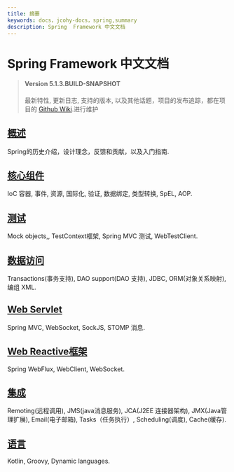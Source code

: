 ```yaml
---
title: 摘要
keywords: docs，jcohy-docs，spring,summary
description: Spring  Framework 中文文档
---
```


# Spring  Framework 中文文档
> #### Version 5.1.3.BUILD-SNAPSHOT
>
> 最新特性, 更新日志, 支持的版本, 以及其他话题，项目的发布追踪，都在项目的 [Github Wiki](https://github.com/spring-projects/spring-framework/wiki).进行维护

##  [概述](./overview/overview.md#overview)
Spring的历史介绍，设计理念，反馈和贡献，以及入门指南.

## [核心组件](./core/overview.md)

IoC 容器, 事件, 资源, 国际化, 验证, 数据绑定, 类型转换, SpEL, AOP.

## [测试](./test/overview.md)

Mock objects,, TestContext框架, Spring MVC 测试, WebTestClient.

## [数据访问](./dataaccess/overview.md)

Transactions(事务支持), DAO support(DAO 支持), JDBC, ORM(对象关系映射), 编组 XML.

## [Web Servlet](./web/overview.md)

Spring MVC, WebSocket, SockJS, STOMP 消息.

## [Web Reactive框架](./webreactive/web-reactive.md)

Spring WebFlux, WebClient, WebSocket.

## [集成](./integration/overview.md)

Remoting(远程调用), JMS(java消息服务), JCA(J2EE 连接器架构), JMX(Java管理扩展), Email(电子邮箱), Tasks（任务执行）, Scheduling(调度), Cache(缓存).

## [语言](./languages/overview.md)

Kotlin, Groovy, Dynamic languages.
